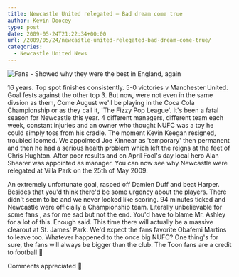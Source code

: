 ```yaml
---
title: Newcastle United relegated – Bad dream come true
author: Kevin Doocey
type: post
date: 2009-05-24T21:22:34+00:00
url: /2009/05/24/newcastle-united-relegated-bad-dream-come-true/
categories:
  - Newcastle United News
---
```


![Fans - Showed why they were the best in England, again](https://2.bp.blogspot.com/_TfpitcoG90I/SMBUhpdFKpI/AAAAAAAAA8I/6wnm7sQ-yU8/s320/2931647111-soccer-barclays-premier-league-aston-villa-v-newcastle-united-villa.jpg)

16 years. Top spot finishes consistently. 5-0 victories v Manchester United. Goal fests against the other top 3. But now, were not even in the same divsion as them, Come August we'll be playing in the Coca Cola Championship or as they call it, 'The Fizzy Pop League'. It's been a fatal season for Newcastle this year. 4 different  managers, different team each week, constant injuries and an owner who thought NUFC was a toy he could simply toss from his cradle. The moment Kevin Keegan resigned, troubled loomed. We appointed Joe Kinnear as 'temporary' then permanent and then he had a serious health problem which left the reigns at the feet of Chris Hughton. After poor results and on April Fool's day local hero Alan Shearer was appointed as manager. You can now see why Newcastle were relegated at Villa Park on the 25th of May 2009.

An extremely unfortunate goal, rasped off Damien Duff and beat Harper. Besides that you'd think there'd be some urgency about the players. There didn't seem to be and we never looked like scoring. 94 minutes ticked and Newcastle were officially a Championship team. Literally unbelievable for some fans , as for me sad but not the end. You'd have to blame Mr. Ashley for a lot of this. Enough said. This time there will actually be a massive clearout at St. James' Park. We'd expect the fans favorite Obafemi Martins to leave too. Whatever happened to the once big NUFC? One thing's for sure, the fans will always be bigger than the club. The Toon fans are a credit to football 🙂

Comments appreciated 🙂
